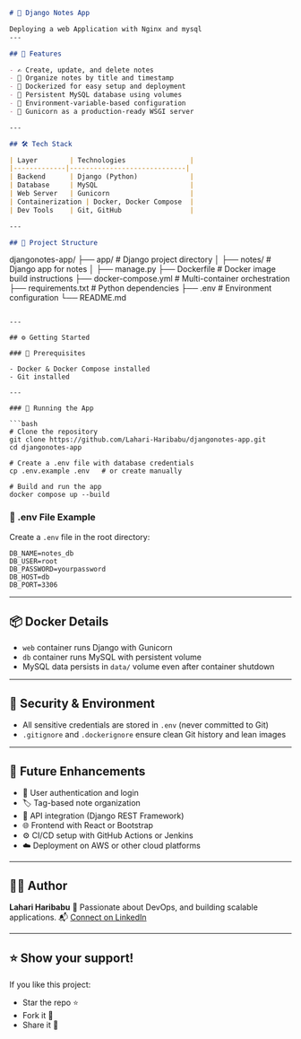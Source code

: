 

```markdown
# 📝 Django Notes App

Deploying a web Application with Nginx and mysql
---

## 🚀 Features

- ✍️ Create, update, and delete notes
- 📁 Organize notes by title and timestamp
- 🐳 Dockerized for easy setup and deployment
- 🔄 Persistent MySQL database using volumes
- 🔐 Environment-variable-based configuration
- 🚀 Gunicorn as a production-ready WSGI server

---

## 🛠 Tech Stack

| Layer        | Technologies                |
|-------------|-----------------------------|
| Backend      | Django (Python)             |
| Database     | MySQL                       |
| Web Server   | Gunicorn                    |
| Containerization | Docker, Docker Compose  |
| Dev Tools    | Git, GitHub                 |

---

## 📁 Project Structure

```

djangonotes-app/
├── app/                     # Django project directory
│   ├── notes/               # Django app for notes
│   ├── manage.py
├── Dockerfile               # Docker image build instructions
├── docker-compose.yml       # Multi-container orchestration
├── requirements.txt         # Python dependencies
├── .env                     # Environment configuration
└── README.md

````

---

## ⚙️ Getting Started

### 🔧 Prerequisites

- Docker & Docker Compose installed
- Git installed

---

### 🚀 Running the App

```bash
# Clone the repository
git clone https://github.com/Lahari-Haribabu/djangonotes-app.git
cd djangonotes-app

# Create a .env file with database credentials
cp .env.example .env   # or create manually

# Build and run the app
docker compose up --build
````

### 📂 .env File Example

Create a `.env` file in the root directory:

```env
DB_NAME=notes_db
DB_USER=root
DB_PASSWORD=yourpassword
DB_HOST=db
DB_PORT=3306
```

---

## 📦 Docker Details

* `web` container runs Django with Gunicorn
* `db` container runs MySQL with persistent volume
* MySQL data persists in `data/` volume even after container shutdown

---

## 🔐 Security & Environment

* All sensitive credentials are stored in `.env` (never committed to Git)
* `.gitignore` and `.dockerignore` ensure clean Git history and lean images

---

## 📌 Future Enhancements

* 🔑 User authentication and login
* 🏷️ Tag-based note organization
* 📱 API integration (Django REST Framework)
* 🌐 Frontend with React or Bootstrap
* ⚙️ CI/CD setup with GitHub Actions or Jenkins
* ☁️ Deployment on AWS or other cloud platforms

---

## 🙋‍♀️ Author

**Lahari Haribabu**
🚀 Passionate about DevOps, and building scalable applications.
📬 [Connect on LinkedIn](https://www.linkedin.com/in/lahari-haribabu)

---

## ⭐️ Show your support!

If you like this project:

* Star the repo ⭐
* Fork it 🍴
* Share it 📢

```


